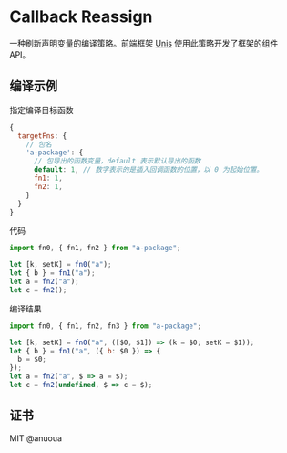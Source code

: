 # Callback Reassign

一种刷新声明变量的编译策略。前端框架 [Unis](https://www.github.com/anuoua/unis) 使用此策略开发了框架的组件 API。

## 编译示例

指定编译目标函数

```javascript
{
  targetFns: {
    // 包名
    'a-package': {
      // 包导出的函数变量，default 表示默认导出的函数
      default: 1, // 数字表示的是插入回调函数的位置，以 0 为起始位置。
      fn1: 1,
      fn2: 1,
    }
  }
}
```

代码

```javascript
import fn0, { fn1, fn2 } from "a-package";

let [k, setK] = fn0("a");
let { b } = fn1("a");
let a = fn2("a");
let c = fn2();
```

编译结果

```javascript
import fn0, { fn1, fn2, fn3 } from "a-package";

let [k, setK] = fn0("a", ([$0, $1]) => (k = $0; setK = $1));
let { b } = fn1("a", ({ b: $0 }) => {
  b = $0;
});
let a = fn2("a", $ => a = $);
let c = fn2(undefined, $ => c = $);
```

## 证书

MIT @anuoua
